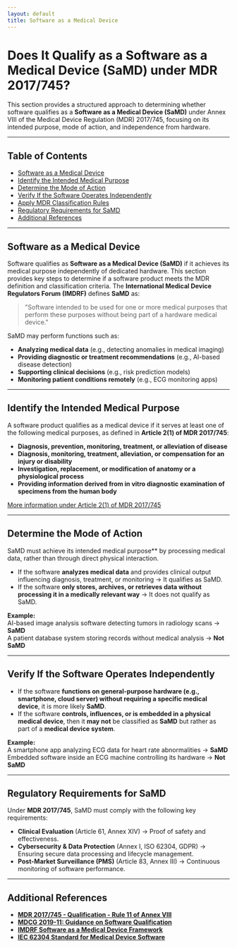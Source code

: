 ```yaml
---
layout: default
title: Software as a Medical Device
---
```


# Does It Qualify as a Software as a Medical Device (SaMD) under MDR 2017/745?

This section provides a structured approach to determining whether software qualifies as a **Software as a Medical Device (SaMD)** under Annex VIII of the Medical Device Regulation (MDR) 2017/745, focusing on its intended purpose, mode of action, and independence from hardware.

---

## Table of Contents
- [Software as a Medical Device](#software-as-a-medical-device)
- [Identify the Intended Medical Purpose](#identify-the-intended-medical-purpose)
- [Determine the Mode of Action](#determine-the-mode-of-action)
- [Verify If the Software Operates Independently](#verify-if-the-software-operates-independently)
- [Apply MDR Classification Rules](#apply-mdr-classification-rules)
- [Regulatory Requirements for SaMD](#regulatory-requirements-for-samd)
- [Additional References](#additional-references)

---

## Software as a Medical Device
Software qualifies as **Software as a Medical Device (SaMD)** if it achieves its medical purpose independently of dedicated hardware. This section provides key steps to determine if a software product meets the MDR definition and classification criteria. The **International Medical Device Regulators Forum (IMDRF)** defines **SaMD** as:

> "Software intended to be used for one or more medical purposes that perform these purposes without being part of a hardware medical device."

SaMD may perform functions such as:
- **Analyzing medical data** (e.g., detecting anomalies in medical imaging)
- **Providing diagnostic or treatment recommendations** (e.g., AI-based disease detection)
- **Supporting clinical decisions** (e.g., risk prediction models)
- **Monitoring patient conditions remotely** (e.g., ECG monitoring apps)

---

## Identify the Intended Medical Purpose
A software product qualifies as a medical device if it serves at least one of the following medical purposes, as defined in **Article 2(1) of MDR 2017/745**:

- **Diagnosis, prevention, monitoring, treatment, or alleviation of disease**
- **Diagnosis, monitoring, treatment, alleviation, or compensation for an injury or disability**
- **Investigation, replacement, or modification of anatomy or a physiological process**
- **Providing information derived from in vitro diagnostic examination of specimens from the human body**

[More information under Article 2(1) of MDR 2017/745](https://eur-lex.europa.eu/legal-content/EN/TXT/HTML/?uri=CELEX:32017R0745#d1e32-1-1)

---

## Determine the Mode of Action
SaMD must achieve its intended medical purpose** by processing medical data, rather than through direct physical interaction.

- If the software **analyzes medical data** and provides clinical output influencing diagnosis, treatment, or monitoring → It qualifies as SaMD.
- If the software **only stores, archives, or retrieves data without processing it in a medically relevant way** → It does not qualify as SaMD.

**Example:**  
AI-based image analysis software detecting tumors in radiology scans → **SaMD**  
A patient database system storing records without medical analysis → **Not SaMD**  

---

## Verify If the Software Operates Independently
- If the software **functions on general-purpose hardware (e.g., smartphone, cloud server) without requiring a specific medical device**, it is more likely **SaMD**.
- If the software **controls, influences, or is embedded in a physical medical device**, then it **may not** be classified as **SaMD** but rather as part of a **medical device system**.

**Example:**  
A smartphone app analyzing ECG data for heart rate abnormalities → **SaMD**  
Embedded software inside an ECG machine controlling its hardware → **Not SaMD**  

---
<!--
Move to classification TBD
## Apply MDR Classification Rules
Once software qualifies as **SaMD**, the next step is to classify it based on **risk categories** outlined in **Annex VIII of MDR 2017/745**. Classification depends on:
- The **impact of the software’s output** on patient health.
- The **criticality of the decisions** it supports.

### **Rule 11: Software Classification under MDR**
- **Class I:** Software used for lifestyle and wellness tracking (e.g., step counters, heart rate monitors without medical claims).
- **Class IIa:** Software supporting non-critical diagnostic decisions (e.g., image analysis for routine findings).
- **Class IIb:** Software influencing treatment decisions with significant impact (e.g., decision-making triage systems).
- **Class III:** Software making critical treatment decisions (e.g., autonomous software controlling insulin pumps).

[Read Annex VIII of MDR 2017/745](https://eur-lex.europa.eu/legal-content/EN/TXT/HTML/?uri=CELEX:32017R0745#anx_XIII)

---
TBD add links
-->
## Regulatory Requirements for SaMD
Under **MDR 2017/745**, SaMD must comply with the following key requirements:
- **Clinical Evaluation** (Article 61, Annex XIV) → Proof of safety and effectiveness.
- **Cybersecurity & Data Protection** (Annex I, ISO 62304, GDPR) → Ensuring secure data processing and lifecycle management.
- **Post-Market Surveillance (PMS)** (Article 83, Annex III) → Continuous monitoring of software performance.

---

## Additional References
- **[MDR 2017/745 - Qualification - Rule 11 of Annex VIII](https://eur-lex.europa.eu/legal-content/EN/TXT/HTML/?uri=CELEX:32017R0745#anx_XIII)**
- **[MDCG 2019-11: Guidance on Software Qualification](https://health.ec.europa.eu/system/files/2021-10/md_mdcg_2019_11_guidance_samd_en_0.pdf)**
- **[IMDRF Software as a Medical Device Framework](https://www.imdrf.org/documents/software-medical-device-key-documents)**
- **[IEC 62304 Standard for Medical Device Software](https://www.iso.org/standard/38421.html)**

